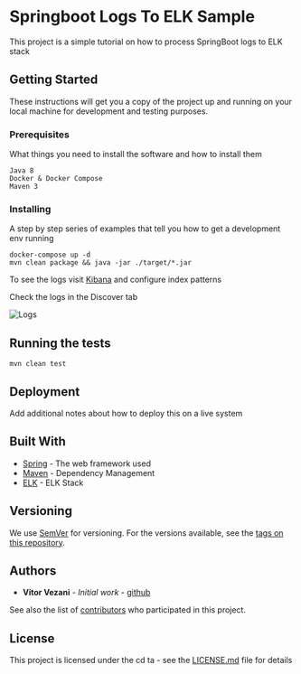 # Springboot Logs To ELK Sample

This project is a simple tutorial on how to process SpringBoot logs to ELK stack

## Getting Started

These instructions will get you a copy of the project up and running on your local machine for development and testing purposes. 

### Prerequisites

What things you need to install the software and how to install them

```
Java 8
Docker & Docker Compose
Maven 3
```

### Installing

A step by step series of examples that tell you how to get a development env running

```
docker-compose up -d
mvn clean package && java -jar ./target/*.jar
```

To see the logs visit [Kibana](http://localhost:5601) and configure index patterns

Check the logs in the Discover tab

![Logs](https://i.imgur.com/ZL2gXjX.png)

## Running the tests

```
mvn clean test
```

## Deployment

Add additional notes about how to deploy this on a live system

## Built With

* [Spring](http://www.http://spring.io) - The web framework used
* [Maven](https://maven.apache.org/) - Dependency Management
* [ELK](https://www.elastic.co/elk-stack) - ELK Stack

## Versioning

We use [SemVer](http://semver.org/) for versioning. For the versions available, see the [tags on this repository](https://github.com/vitorvezani/springboot-logs-to-elk/tags). 

## Authors

* **Vitor Vezani** - *Initial work* - [github](https://github.com/vitorvezani)

See also the list of [contributors](https://github.com/vitorvezani/springboot-logs-to-elk/contributors) who participated in this project.

## License

This project is licensed under the cd ta - see the [LICENSE.md](LICENSE.md) file for details
